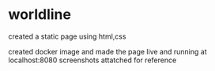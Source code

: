 # worldline
created a static page using html,css  

created docker image and made the page live and running at localhost:8080
screenshots attatched for reference 
